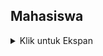 ## Mahasiswa
<details>
<summary> Klik untuk Ekspan </summary>

### Create Mahasiswa (POST)
<table>
<tr>
 <td><b> URL </b></td>
<td> {{baseURL}}/api/v1/mahasiswa </td>
</tr>
<tr>
<td><b> Method</b> </td>
<td> POST </td>
</tr>
<tr>
<td> <b> Header</b>  </td>
<td> Authorization : Bearer Token  </td>
</tr>
<tr>
<td> <b> Body </b>  </td>
<td>

``` Json
{
    "nama"   : "astri"
    "alamat" : "bekasi"
    "hobi"   : "ngoding"
}
```


<tr>
<td> <b> Respon Succes </b>  </td>
<td>

``` Json
{
    "code" : 201,
    "message" : "Data Mahasiswa Berhasil diinput",
    "data" : {
        "nama"   : "fatur"
        "alamat" : "puncak"
        "hobi"   : "badminton"
    }
}
```
</td>
</tr>
<td> <b> Respon  Conflict </b>  </td>
<td>

``` Json
{
    "code" : 409,
    "message" : "Nama Mahasiswa Telah Digunakan",
    "data" : {
        "nama"   : "andri"
        "alamat" : "ternate"
        "hobi"   : "berenang"
    }
}
```

</td>
</tr>
</table>


### Read Mahasiswa  By id
<table>
<tr>
 <td><b> URL </b></td>
<td> {{baseURL}}/api/v1/mahasiswa </td>
</tr>
<tr>
     <td><b> Example </b></td>
    <td> {{baseURL}}/api/v1/mahasiswa?id=1234 </td>
</tr>
<tr>
    <td><b> Method</b> </td>
    <td> GET </td>
</tr>
<tr>
    <td> <b> Header</b>  </td>
<td> Authorization : Bearer Token  </td>
</tr>
<tr>
<td> <b> Query </b>  </td>
<td> id=1234 </td>

<tr>
<td> <b> Respon Succes with Query </b>  </td>
<td>

``` Json
{
    "code" : 200,
    "message" : "Sukses",
    "data" : {
        "id"     : 1234,
        "nama"   : "kamil"
        "alamat" : "tasik"
        "hobi"   : "futsal"
    }
}
```
</td>
</tr>
<td> <b> Respon  Conflict </b>  </td>
<td>

``` Json
{
    "code" : 409,
    "message" : "Nama Mahasiswa Telah Digunakan",
    "data" : {
        "nama"   : "mira"
        "alamat" : "banten"
        "hobi"   : "shopping"
    }
}
```

</td>
</tr>
<tr>
<td> <b> Respon  Not Found </b>  </td>
<td>

``` Json
{
    "code" : 404,
    "message" : "ID Mahasiswa Tidak Ditemukan",
    "data" : {
        "value"   : 1234,
        "property" : "id"
        "location"   : "query"
    }
}
```

### Read Mahasiswa All
<table>
<tr>
 <td><b> URL </b></td>
<td> {{baseURL}}/api/v1/mahasiswa </td>
</tr>
<tr>
     <td><b> Example </b></td>
    <td> {{baseURL}}/api/v1/mahasiswa?id=1234 </td>
</tr>
<tr>
    <td><b> Method</b> </td>
    <td> GET </td>
</tr>
<tr>
    <td> <b> Header</b>  </td>
<td> Authorization : Bearer Token  </td>
</tr>
<tr>
<td> <b> Query </b>  </td>
<td> id=1234 </td>

<tr>
<td> <b> Respon Success </b>  </td>
<td>

``` Json
{
    "code" : 200,
    "message" : "Sukses",
    "data" : [
    {
        "id"     : 1234,
        "nama"   : "rumi"
        "alamat" : "bekasi"
        "hobi"   : "jalan jalan"
    },
    {
    "id" : 1234,
        "nama"   : "susi"
        "alamat" : "jampang"
        "hobi"   : "pelet"
    }
    ]
}
```
</td>
</tr>
<td> <b> Respon  Conflict </b>  </td>
<td>

``` Json
{
    "code" : 409,
    "message" : "Nama Mahasiswa Telah Digunakan",
    "data" : {
        "nama"   : "lina"
        "alamat" : "bogor"
        "hobi"   : "renang"
    }
}
```

</td>
</tr>
<tr>
<td> <b> Respon  Not Found </b>  </td>
<td>

``` Json
{
    "code" : 404,
    "message" : "ID Mahasiswa Tidak Ditemukan",
    "data" : {
        "value"   : 1234,
        "property" : "id"
        "location"   : "query"
    }
}
```
</td>
</tr>
</table>

### Update Mahasiswa 
<table>
<tr>
 <td><b> URL </b></td>
<td> {{baseURL}}/api/v1/mahasiswa </td>
</tr>
<tr>
<td><b> Method</b> </td>
<td> PUT </td>
</tr>
<tr>
<td> <b> Header</b>  </td>
<td> Authorization : Bearer Token  </td>
</tr>
<tr>
<td> <b> Body </b>  </td>
<td>

``` Json
{
    "id" : 1234,
    "nama"   : "shincan"
    "alamat" : "konoha"
    "hobi"   : "Tidur"
}
```


<tr>
<td> <b> Respon Success </b>  </td>
<td>

``` Json
{
    "code" : 201,
    "message" : "Data Mahasiswa Berhasil diubah",
    "data" : {
        "nama"   : "azis"
        "alamat" : "saguling"
        "hobi"   : "badminton"
    }
}
```
</td>
</tr>
<td> <b> Respon  Conflict </b>  </td>
<td>

``` Json
{
    "code" : 409,
    "message" : "Nama Mahasiswa Telah Digunakan",
    "data" : {
        "nama"   : "rima"
        "alamat" : "tasik"
        "hobi"   : "hiking"
    }
}
</td>
</tr>
<td> <b> Respon  Not Found </b>  </td>
<td>
{
    "code" : 404,
    "message" : "ID Mahasiswa Tidak Ditemukan",
    "data" : {
        "value"   : 1234,
        "property" : "id"
        "location"   : "query"
    }
}
```


</td>
</tr>
</table>


### Delete Mahasiswa 
<table>
<tr>
 <td><b> URL </b></td>
<td> {{baseURL}}/api/v1/mahasiswa </td>
</tr>
<tr>
<td><b> Method</b> </td>
<td> DELETE </td>
</tr>
<tr>
<td> <b> Header</b>  </td>
<td> Authorization : Bearer Token  </td>
</tr>
<tr>
<td> <b> Body </b>  </td>
<td>

``` Json
{
    "id" : 1234,
    "nama"   : "One Piece"
    "alamat" : "Lubang"
    "hobi"   : "jalan"
}
```


<tr>
<td> <b> Respon Success </b>  </td>
<td>

``` Json
{
    "code" : 200,
    "message" : "sukses dihapus",
    "data" : []
     
    }
```

</td>
</tr>
<tr>
<td> <b> Respon Not Found </b>  </td>
</table>

## Dosen

### Create Dosen (POST)
	<table>
<tr>
 <td><b> URL </b></td>
<td> {{baseURL}}/api/v1/mahasiswa </td>
</tr>
<tr>
<td><b> Method</b> </td>
<td> POST </td>
</tr>
<tr>
<td> <b> Header</b>  </td>
<td> Authorization : Bearer Token  </td>
</tr>
<tr>
<td> <b> Body </b>  </td>
<td>

``` Json
{
    "status": "success",
    "data": {
        "name": "KEMAL",
        "hobi": "futsal",
        "age": "27",
        "id": 25
    }
}
```

</td>
</tr>
<tr>
<td> <b> Respon Not Found </b>  </td>
</table>


### Read Dosen (GET)
	<table>
<tr>
 <td><b> URL </b></td>
<td> {{baseURL}}/api/v1/dosen </td>
</tr>
<tr>
<td><b> Method</b> </td>
<td> GET </td>
</tr>
<tr>
<td> <b> Header</b>  </td>
<td> Authorization : Bearer Token  </td>
</tr>
<tr>
<td> <b> Body </b>  </td>
<td>

``` Json
{
    "status": "success",
    "data": {
        "name": "Ardiansya",
        "hobi": "futsal",
        "age": "29",
        "id": 26
    }
}
```

</td>
</tr>
<tr>
<td> <b> Respon Not Found </b>  </td>
</table>

### Update Dosen (PUT)
<table>
<tr>
 <td><b> URL </b></td>
<td> {{baseURL}}/api/v1/dosen </td>
</tr>
<tr>
<td><b> Method</b> </td>
<td> PUT </td>
</tr>
<tr>
<td> <b> Header</b>  </td>
<td> Authorization : Bearer Token  </td>
</tr>
<tr>
<td> <b> Body </b>  </td>
<td>

``` Json
{
    "status": "success",
    "data": {
        "name": "Adam",
        "hobi": "Hiking",
        "age": "29",
        "id": 27
    }
}
```

</td>
</tr>
<tr>
<td> <b> successfully </b>  </td>
</table>

### Delete Dosen (DELETE)
<table>
<tr>
 <td><b> URL </b></td>
<td> {{baseURL}}/api/v1/dosen </td>
</tr>
<tr>
<td><b> Method</b> </td>
<td> DELETE </td>
</tr>
<tr>
<td> <b> Header</b>  </td>
<td> Authorization : Bearer Token  </td>
</tr>
<tr>
<td> <b> Body </b>  </td>
<td>

``` Json
{
    "status": "success",
    "Message": "successfully! deleted Records"
}
```

</td>
</tr>
<tr>
<td> <b> successfully </b>  </td>
</table>

